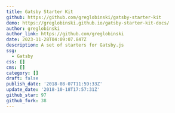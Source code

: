 ```yaml
---
title: Gatsby Starter Kit
github: https://github.com/greglobinski/gatsby-starter-kit
demo: https://greglobinski.github.io/gatsby-starter-kit-docs/
author: greglobinski
author_link: https://github.com/greglobinski
date: 2023-11-28T04:09:07.847Z
description: A set of starters for Gatsby.js
ssg:
  - Gatsby
css: []
cms: []
category: []
draft: false
publish_date: '2018-08-07T11:59:33Z'
update_date: '2018-10-18T17:57:31Z'
github_star: 97
github_fork: 38
---
```

